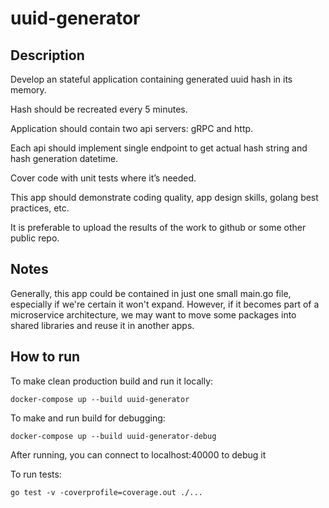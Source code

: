 # uuid-generator

## Description
Develop an stateful application containing generated uuid hash in its memory.

Hash should be recreated every 5 minutes.

Application should contain two api servers: gRPC and http.

Each api should implement single endpoint to get actual hash string and hash generation datetime.

Cover code with unit tests where it’s needed.

This app should demonstrate coding quality, app design skills, golang best practices, etc.

It is preferable to upload the results of the work to github or some other public repo.

## Notes

Generally, this app could be contained in just one small main.go file, especially if we're certain it won't expand. However, if it becomes part of a microservice architecture, we may want to move some packages into shared libraries and reuse it in another apps.

## How to run

To make clean production build and run it locally:
```shell
docker-compose up --build uuid-generator
```
To make and run build for debugging:
```shell
docker-compose up --build uuid-generator-debug
```
After running, you can connect to localhost:40000 to debug it

To run tests:
```shell
go test -v -coverprofile=coverage.out ./...
```
